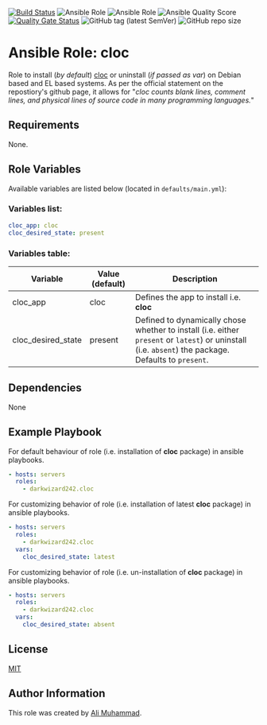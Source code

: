 [![Build Status](https://travis-ci.com/darkwizard242/ansible-role-cloc.svg?branch=master)](https://travis-ci.com/darkwizard242/ansible-role-cloc) ![Ansible Role](https://img.shields.io/ansible/role/47891?color=dark%20green) ![Ansible Role](https://img.shields.io/ansible/role/d/47891?color=dark&style=flat-square) ![Ansible Quality Score](https://img.shields.io/ansible/quality/47891?label=ansible%20quality%20score) [![Quality Gate Status](https://sonarcloud.io/api/project_badges/measure?project=ansible-role-cloc&metric=alert_status)](https://sonarcloud.io/dashboard?id=ansible-role-cloc) ![GitHub tag (latest SemVer)](https://img.shields.io/github/tag/darkwizard242/ansible-role-cloc?label=release) ![GitHub repo size](https://img.shields.io/github/repo-size/darkwizard242/ansible-role-cloc?color=orange&style=flat-square)

# Ansible Role: cloc

Role to install (_by default_) [cloc](https://github.com/AlDanial/cloc) or uninstall (_if passed as var_) on Debian based and EL based systems. As per the official statement on the repostiory's github page, it allows for "_cloc counts blank lines, comment lines, and physical lines of source code in many programming languages._"

## Requirements

None.

## Role Variables

Available variables are listed below (located in `defaults/main.yml`):

### Variables list:

```yaml
cloc_app: cloc
cloc_desired_state: present
```

### Variables table:

Variable           | Value (default) | Description
------------------ | --------------- | ----------------------------------------------------------------------------------------------------------------------------------------------------
cloc_app           | cloc            | Defines the app to install i.e. **cloc**
cloc_desired_state | present         | Defined to dynamically chose whether to install (i.e. either `present` or `latest`) or uninstall (i.e. `absent`) the package. Defaults to `present`.

## Dependencies

None

## Example Playbook

For default behaviour of role (i.e. installation of **cloc** package) in ansible playbooks.

```yaml
- hosts: servers
  roles:
    - darkwizard242.cloc
```

For customizing behavior of role (i.e. installation of latest **cloc** package) in ansible playbooks.

```yaml
- hosts: servers
  roles:
    - darkwizard242.cloc
  vars:
    cloc_desired_state: latest
```

For customizing behavior of role (i.e. un-installation of **cloc** package) in ansible playbooks.

```yaml
- hosts: servers
  roles:
    - darkwizard242.cloc
  vars:
    cloc_desired_state: absent
```

## License

[MIT](https://github.com/darkwizard242/ansible-role-cloc/blob/master/LICENSE)

## Author Information

This role was created by [Ali Muhammad](https://www.linkedin.com/in/ali-muhammad-759791130/).
